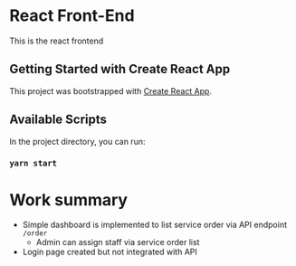 
# React Front-End

This is the react frontend
## Getting Started with Create React App

This project was bootstrapped with [Create React App](https://github.com/facebook/create-react-app).

## Available Scripts

In the project directory, you can run:

### `yarn start`

# Work summary
* Simple dashboard is implemented to list service order via API endpoint `/order`
  * Admin can assign staff via service order list 
* Login page created but not integrated with API
